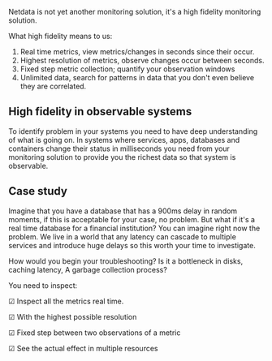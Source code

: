 <!--
title: "High fidelity monitoring"
sidebar_label: "High fidelity monitoring"
custom_edit_url: "https://github.com/netdata/netdata/blob/master/docs/concepts/netdata-architecture/high-fidelity-monitoring.md"
sidebar_position: 7
learn_status: "Published"
learn_topic_type: "Concepts"
learn_rel_path: "netdata-architecture"
learn_docs_purpose: "Present what high fidelity monitoring is: (real time, high resolution, unlimited, fixed step metric databases)"
-->

Netdata is not yet another monitoring solution, it's a high fidelity monitoring solution.

What high fidelity means to us:

1. Real time metrics, view metrics/changes in seconds since their occur.
2. Highest resolution of metrics, observe changes occur between seconds.
3. Fixed step metric collection; quantify your observation windows
4. Unlimited data, search for patterns in data that you don't even believe they are correlated.

## High fidelity in observable systems

To identify problem in your systems you need to have deep understanding of what is going on. In systems where services,
apps, databases and containers change their status in milliseconds you need from your monitoring solution to provide you
the richest data so that system is observable.

## Case study

Imagine that you have a database that has a 900ms delay in random moments, if this is acceptable for your case,
no problem. But what if it's a real time database for a financial institution? You can imagine right now the problem. We
live in a world that any latency can cascade to multiple services and introduce huge delays so this worth your time to
investigate.

How would you begin your troubleshooting? Is it a bottleneck in disks, caching latency, A garbage collection
process?

You need to inspect:

☑ Inspect all the metrics real time.

☑ With the highest possible resolution

☑ Fixed step between two observations of a metric

☑ See the actual effect in multiple resources

